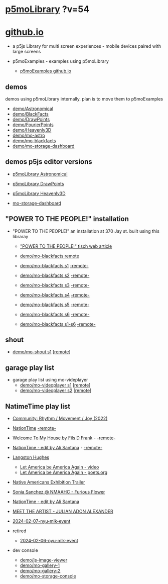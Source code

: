 # [p5moLibrary](https://github.com/molab-itp/p5moLibrary) ?v=54

# [github.io](https://molab-itp.github.io/p5moLibrary/src?v=54)

- a p5js Library for multi screen experiences - mobile devices paired with large screens

- p5moExamples - examples using p5moLibrary

  - [ p5moExamples github.io ](https://molab-itp.github.io/p5moExamples)

## demos

demos using p5moLibrary internally. plan is to move them to p5moExamples

- [demo/Astronomical](demo/Astronomical?v=54)
- [demo/BlackFacts](demo/BlackFacts?v=54)
- [demo/DrawPoints](demo/DrawPoints?v=54)
- [demo/FourierPoints](demo/FourierPoints?v=54)
- [demo/Heavenly3D](demo/Heavenly3D?v=54)
- [demo/mo-astro](demo/mo-astro?v=54)
- [demo/mo-blackfacts](demo/mo-blackfacts?v=54)
- [demo/mo-storage-dashboard](demo/mo-storage-dashboard?v=54)

## demos p5js editor versions

- [p5moLibrary Astronomical](https://editor.p5js.org/jht9629-nyu/sketches/iIIAb8KIDr)

- [p5moLibrary DrawPoints](https://editor.p5js.org/jht9629-nyu/sketches/TQyVoswjQ)

- [p5moLibrary Heavenly3D](https://editor.p5js.org/jht9629-nyu/sketches/6VM5IMP4m)

- [mo-storage-dashboard](https://editor.p5js.org/jht9629-nyu/sketches/Osz28nOS9)

## "POWER TO THE PEOPLE!" installation

- "POWER TO THE PEOPLE!" an installation at 370 Jay st. built using this libraray

  - ["POWER TO THE PEOPLE!" tisch web article](https://tisch.nyu.edu/itp/news/spring-2024/community-facing-interactive-installations-on-the-ground-floor-o)

  - [demo/mo-blackfacts remote](demo/mo-blackfacts?v=54)
  - [demo/mo-blackfacts s1](demo/mo-blackfacts?v=54&group=s1&qrcode=mo-blackfacts-qrcode-1.png) [-remote-](demo/mo-blackfacts?v=54&group=s1)
  - [demo/mo-blackfacts s2](demo/mo-blackfacts?v=54&group=s2&qrcode=mo-blackfacts-qrcode-2.png) [-remote-](demo/mo-blackfacts?v=54&group=s2)
  - [demo/mo-blackfacts s3](demo/mo-blackfacts?v=54&group=s3&qrcode=mo-blackfacts-qrcode-3.png) [-remote-](demo/mo-blackfacts?v=54&group=s3)
  - [demo/mo-blackfacts s4](demo/mo-blackfacts?v=54&group=s4&qrcode=mo-blackfacts-qrcode-4.png) [-remote-](demo/mo-blackfacts?v=54&group=s4)
  - [demo/mo-blackfacts s5](demo/mo-blackfacts?v=54&group=s5&qrcode=mo-blackfacts-qrcode-5.png) [-remote-](demo/mo-blackfacts?v=54&group=s5)
  - [demo/mo-blackfacts s6](demo/mo-blackfacts?v=54&group=s6&qrcode=mo-blackfacts-qrcode-6.png) [-remote-](demo/mo-blackfacts?v=54&group=s6)
  - [demo/mo-blackfacts s1-s6](demo/mo-blackfacts?v=54&group=s1,s2,s3,s4,s5,s6&qrcode=mo-blackfacts-qrcode-1-6.png) [-remote-](demo/mo-blackfacts?v=54&group=s1,s2,s3,s4,s5,s6)

## shout

- [demo/mo-shout s1](demo/mo-shout?v=54&group=s1&qrcode=mo-shout-qrcode-1.png) [[remote](qrcode/mo-shout.html?v=54&group=s1)]
<!-- https://molab-itp.github.io/p5moLibrary/src/qrcode/mo-shout.html?group=s1 -->

## garage play list

- garage play list using mo-videplayer
  - [demo/mo-videoplayer s1](demo/mo-videoplayer?v=54&group=s1&qrcode=mo-videoplayer-qrcode-1.png)
    [[remote](qrcode/mo-videoplayer.html?v=54&group=s1)]
  - [demo/mo-videoplayer s2](demo/mo-videoplayer?v=54&group=s2&qrcode=mo-videoplayer-qrcode-2.png)
    [[remote](qrcode/mo-videoplayer.html?v=54&group=s2)]

## NatimeTime play list

- [Community: Rhythm / Movement / Joy (2022)](demo/mo-videoplayer/index.html?playlist=8HfVf69nUX0)

- [NationTime](demo/mo-videoplayer/index.html?qrcode=NationTime.png) [-remote-](demo/mo-videoplayer/index.html)

- [Welcome To My House by Fils D Frank](demo/mo-videoplayer/?playlist=kinLtCLHYvo&title=Welcome%20To%20My%20House%20by%20Fils%20D%20Frank&qrcode=NationTime.png) - [-remote-](demo/mo-videoplayer/?playlist=kinLtCLHYvo&title=Welcome%20To%20My%20House%20by%20Fils%20D%20Frank)

- [NationTime - edit by Ali Santana](demo/mo-videoplayer/?playlist=-UtKxghWlvY&title=NationTime%20-%20ELUCID%20-%20BETAMAX&qrcode=NationTime.png) - [-remote-](demo/mo-videoplayer/?playlist=-UtKxghWlvY&title=NationTime%20-%20ELUCID%20-%20BETAMAX)

- [Langston Hughes ](demo/BlackFacts?playlist=XzI3huqpCi4)

  - [Let America be America Again - video](demo/mo-blackfacts?playlist=CFNM8GB_Yp0&title=%E2%98%85)
  - [Let America be America Again - poets.org](https://poets.org/poem/let-america-be-america-again)

- [Native Americans Exhibition Trailer](demo/BlackFacts?playlist=hpjNGTYvpxw)

- [Sonia Sanchez @ NMAAHC - Furious Flower](demo/mo-blackfacts?playlist=FNLp8e-cfgk&title=Sonia%20Sanchez)

- [NationTime - edit by Ali Santana](demo/mo-videoplayer?playlist=-UtKxghWlvY&title=NationTime%20-%20ELUCID%20-%20BETAMAX&qrcode=NationTime.png)

- [MEET THE ARTIST - JULIAN ADON ALEXANDER](demo/mo-blackfacts?playlist=wk0La_2igws&title=MEET%20THE%20ARTIST%20-%20JULIAN%20ADON%20ALEXANDE%20-%20What%20it%20is&qrcode=JULIAN.png)

- [2024-02-07-nyu-mlk-event](demo/mo-blackfacts?playlist=lG758MniLYg&qrcode=annoucement-01.png&title=2024-02-07-nyu-mlk-event)

- retired

  - [2024-02-06-nyu-mlk-event](demo/mo-blackfacts?playlist=zbRz5xTaLYI&qrcode=annoucement-01.png&title=2024-02-06-nyu-mlk-event)
  <!-- - [Weapons of White Destruction - TJ](demo/mo-blackfacts?playlist=ob8YQPGJiHY&title=Weapons%20of%20White%20Destruction%20-%20TJ&&qrcode=TJ.png) -->

- dev console

  - [demo/js-image-viewer](demo/js-image-viewer?v=54)
  - [demo/mo-gallery-1](demo/mo-gallery-1?v=54)
  - [demo/mo-gallery-2](demo/mo-gallery-2?v=54)
  - [demo/mo-storage-console](demo/mo-storage-console?v=54)

<!--

- retired
  - [demo/mo-astro-host-0](demo/mo-astro-host-0?v=54)
  - [demo/mo-astro-host-1](demo/mo-astro-host-1?v=54)
  - [demo/mo-astro-remote-0](demo/mo-astro-remote-0?v=54)
  - [demo/mo-astro-remote-1](demo/mo-astro-remote-1?v=54)

  - [demo/mo-blackfacts-host](demo/mo-blackfacts-host?v=54)
  - [demo/mo-blackfacts-remote](demo/mo-blackfacts-remote?v=54)

# https://www.youtube.com/watch?v=hpjNGTYvpxw
# The Land Carries Our Ancestors: Contemporary Art by Native Americans Exhibition Trailer

 -->
